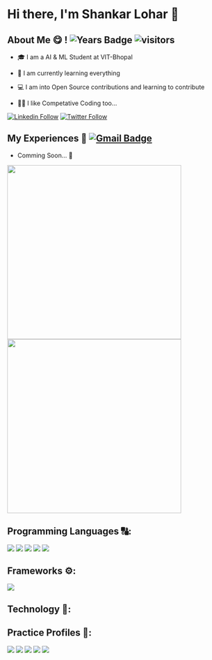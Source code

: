 # Hi there, I'm Shankar Lohar 👋 <!-- ![GitHub followers](https://img.shields.io/github/followers/ShankarLohar?color=green&logo=github&style=for-the-badge)  ![GitHub User's stars](https://img.shields.io/github/stars/ShankarLohar?color=green&logo=github&style=for-the-badge) -->

## About Me 😋 !  ![Years Badge](https://badges.pufler.dev/years/ShankarLohar)  ![visitors](https://visitor-badge.laobi.icu/badge?page_id=ShankarLohar)
- 🎓 I am a AI & ML Student at VIT-Bhopal 

- 🌱 I am currently learning everything

- 💻 I am into Open Source contributions and learning to contribute

- 🐱‍💻 I like Competative Coding too... 

[![Linkedin Follow](https://img.shields.io/badge/Check%20out%20my%20resume-0077B5?style=for-the-badge&logo=Linkedin&logoColor=white)](https://www.linkedin.com/in/shankarlohar/)  [![Twitter Follow](https://img.shields.io/twitter/follow/shankarloharin?color=1DA1F2&logo=twitter&style=for-the-badge)](https://twitter.com/intent/follow?original_referer=https%3A%2F%2Fgithub.com%2Fshankarloharin&screen_name=shankarloharin)

## My Experiences 🤵  [![Gmail Badge](https://img.shields.io/badge/-shankarloharmail@gmail.com-c14438?style=flat-square&logo=Gmail&logoColor=white&link=mailto:shankarloharmail@gmail.com)](mailto:shankarloharmail@gmail.com)

- Comming Soon... 🎉

<p>
  <a href="#"><img src="https://github-readme-stats.vercel.app/api?username=ShankarLohar&count_private=true&show_icons=true&theme=dark" width="400"></a> 
  <a href="#"><img src="https://github-readme-streak-stats.herokuapp.com/?user=ShankarLohar&count_private=true&show_icons=true&theme=dark" width="400"></a>
</p>


## Programming Languages 🔠:

<p>
  <a href="#"><img src="https://img.shields.io/badge/C-red?style=for-the-badge&logo=c&logoColor=white" /></a>
  <a href="#"><img src="https://img.shields.io/badge/C%2B%2B-darkred?style=for-the-badge&logo=c%2B%2B&logoColor=white" /></a>
  <a href="#"><img src="https://img.shields.io/badge/Java-ED8B00?style=for-the-badge&logo=java&logoColor=white" /></a>
  <a href="#"><img src="https://img.shields.io/badge/Python-FFD43B?style=for-the-badge&logo=python&logoColor=darkgreen" /></a>
  <a href="#"><img src="https://img.shields.io/badge/JavaScript-323330?style=for-the-badge&logo=javascript&logoColor=F7DF1E" /></a>
</p>

## Frameworks ⚙:

<p>
  <a href="#"><img src="https://img.shields.io/badge/Node.js-339933?style=for-the-badge&logo=nodedotjs&logoColor=white" /></a>
</p>

## Technology 🤖:


## Practice Profiles 🏅:

[<img src="https://img.shields.io/badge/-Hackerrank-2EC866?style=for-the-badge&logo=HackerRank&logoColor=white" />](https://www.hackerrank.com/shankarlohar)
[<img src="https://img.shields.io/badge/Codechef-%23B92B27.svg?&style=for-the-badge&logo=Codechef&logoColor=white" />](https://www.codechef.com/users/shankarlohar)
[<img src="https://img.shields.io/badge/Codeforces-445f9d?style=for-the-badge&logo=Codeforces&logoColor=white" />](https://codeforces.com/profile/ShankarLohar)
[<img src="https://img.shields.io/badge/HackerEarth-%232C3454.svg?&style=for-the-badge&logo=HackerEarth&logoColor=Blue" />](https://www.hackerearth.com/@shankarlohar)
[<img src="https://img.shields.io/badge/-LeetCode-FFA116?style=for-the-badge&logo=LeetCode&logoColor=black" />](https://leetcode.com/ShankarLohar/)




